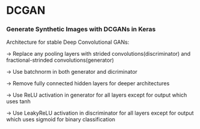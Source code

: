 # DCGAN

### Generate Synthetic Images with DCGANs in Keras

Architecture for stable Deep Convolutional GANs:

-> Replace any pooling layers with strided convolutions(discriminator) and fractional-strinded convolutions(generator)

-> Use batchnorm in both generator and dicriminator

-> Remove fully connected hidden layers for deeper architectures

-> Use ReLU activation in generator for all layers except for output which uses tanh

-> Use LeakyReLU activation in discriminator for all layers except for output which uses sigmoid for binary classification
